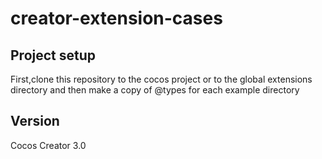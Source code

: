 # creator-extension-cases

## Project setup

First,clone this repository to the cocos project or to the global extensions directory
and then make a copy of @types for each example directory

## Version 

Cocos Creator 3.0

